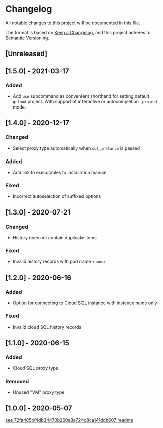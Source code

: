 # Changelog
All notable changes to this project will be documented in this file.

The format is based on [Keep a Changelog](https://keepachangelog.com/en/1.0.0/),
and this project adheres to [Semantic Versioning](https://semver.org/spec/v2.0.0.html).

## [Unreleased]

## [1.5.0] - 2021-03-17
### Added
- Add `use` subcommand as convenient shorthand for setting default `gcloud` project. With support of interactive or autocompletion `-project` mode.

## [1.4.0] - 2020-12-17
### Changed
- Select proxy type automatically when `sql_instance` is passed

### Added
- Add link to executables to installation manual

### Fixed
- Incorrect autoselection of suffixed options

## [1.3.0] - 2020-07-21
### Changed 
- History does not contain duplicate items

### Fixed
- Invalid history records with pod name `<none>`

## [1.2.0] - 2020-06-16
### Added
- Option for connecting to Cloud SQL instance with instance name only

### Fixed
- Invalid cloud SQL history records

## [1.1.0] - 2020-06-15
### Added
- Cloud SQL proxy type

### Removed
- Unused "VM" proxy type

## [1.0.0] - 2020-05-07
[see 72fa485bf4db34470b260a8a724c8ca141ddb607 readme](https://github.com/AckeeCZ/goproxie/blob/72fa485bf4db34470b260a8a724c8ca141ddb607/README.md#user-manual)